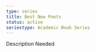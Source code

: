 ```yaml
---
type: series
title: Best New Poets
status: active
seriestype: Academic Book Series
---
```

Description Needed